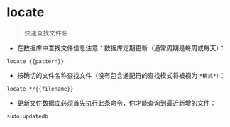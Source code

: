# locate

> 快速查找文件名

- 在数据库中查找文件信息注意：数据库定期更新（通常周期是每周或每天）：

`locate {{pattern}}`

- 按确切的文件名称查找文件（没有包含通配符的查找模式将被视为 `*模式*`）：

`locate */{{filename}}`

- 更新文件数据库必须首先执行此条命令，你才能查询到最近新增的文件：

`sudo updatedb`

[#]: contributors: ([王兴宇，Linux & BC]，[Mr. Ren]，[Drake]，[jim.大团结]，[Datura stramonium L.])